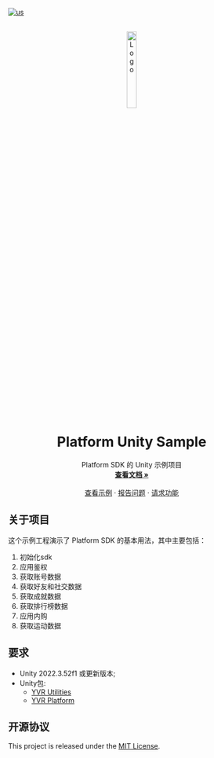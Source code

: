 [![us](https://img.shields.io/badge/lang-us-red.svg)](./README.md)

<!-- PROJECT LOGO -->
<br />
<div align="center">
    <a href="https://github.com/PlayForDreamDevelopers/PlatformSample-Unity">
        <img src="https://www.pfdm.cn/en/static/img/logo.2b1b07e.png" alt="Logo" width="20%">
    </a>
    <h1 align="center">Platform Unity Sample</h1>
    <p align="center">
        Platform SDK 的 Unity 示例项目
        <br />
        <a href="https://github.com/PlayForDreamDevelopers/PlatformSample-Unity/blob/main/README.md"><strong>查看文档 »</strong></a>
        <br />
        <br />
        <a href="https://github.com/PlayForDreamDevelopers/PlatformSample-Unity">查看示例</a>
        &middot;
        <a href="https://github.com/PlayForDreamDevelopers/PlatformSample-Unity/issues/new?labels=bug">报告问题</a>
        &middot;
        <a href="https://github.com/PlayForDreamDevelopers/PlatformSample-Unity/issues/new?labels=enhancement">请求功能</a>
    </p>
</div>

## 关于项目

这个示例工程演示了 Platform SDK 的基本用法，其中主要包括：
1. 初始化sdk
2. 应用鉴权
3. 获取账号数据
4. 获取好友和社交数据
5. 获取成就数据
6. 获取排行榜数据
7. 应用内购
8. 获取运动数据

## 要求

-   Unity 2022.3.52f1 或更新版本;
-   Unity包:
    -   [YVR Utilities](https://github.com/PlayForDreamDevelopers/com.yvr.Utilities-mirror)
    -   [YVR Platform](https://github.com/PlayForDreamDevelopers/com.yvr.platform-mirror)


## 开源协议
This project is released under the [MIT License](https://github.com/YVRDeveloper/PlatformSample-Unity/blob/main/LICENSE).
